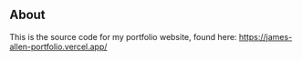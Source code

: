 ## About
This is the source code for my portfolio website, found here: https://james-allen-portfolio.vercel.app/
